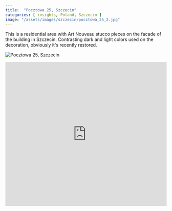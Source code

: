```yaml
---
title:  "Pocztowa 25, Szczecin"
categories: [ insights, Poland, Szczecin ]
image: "/assets/images/szczecin/pocztowa_25_2.jpg"
---
```

This is a residential area with Art Nouveau stucco pieces on the facade of the building in Szczecin. Contrasting dark and light colors used on the decoration, obviously it's recently restored.

![Pocztowa 25, Szczecin]({{site.baseurl}}/assets/images/szczecin/pocztowa_25_1.jpg)

<iframe src="https://www.google.com/maps/embed?pb=!4v1590076304437!6m8!1m7!1s44_uguuVDOnBP6KiSIlWIA!2m2!1d53.43033770066188!2d14.53384919285603!3f82.90680731707769!4f21.707003784856227!5f0.7820865974627469" width="100%" height="450" frameborder="0" style="border:0;" allowfullscreen="" aria-hidden="false" tabindex="0"></iframe>